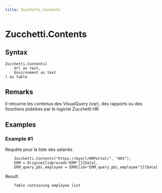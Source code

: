 ```yaml
---
title: Zucchetti.Contents
---
```


# Zucchetti.Contents



## Syntax

```powerquery
Zucchetti.Contents(
    Url as text,
    Environment as text
) as table
```


## Remarks

Il retourne les contenus des VisualQuery (vqr), des rapports ou des fonctions publiées par le logiciel Zucchetti HR


## Examples

### Example #1 
Requête pour la liste des salariés
```powerquery
    Zucchetti.Contents("https://myurl/HRPortal/", "001"),
    ERM = Origine{[idproced="ERM"]}[Data],
    ERM_query_pbi_employee = ERM{[id="ERM_query_pbi_employee"]}[Data]
```

Result: 
```powerquery
    Table containing employee list
```



